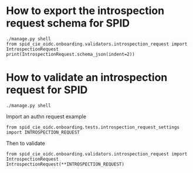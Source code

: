# How to export the introspection request schema for SPID

````
./manage.py shell
from spid_cie_oidc.onboarding.validators.introspection_request import IntrospectionRequest
print(IntrospectionRequest.schema_json(indent=2))
````

# How to validate an introspection request for SPID

````
./manage.py shell
````
Import an authn request example
````
from spid_cie_oidc.onboarding.tests.introspection_request_settings import INTROSPECTION_REQUEST
````
Then to validate
````
from spid_cie_oidc.onboarding.validators.introspection_request import IntrospectionRequest
IntrospectionRequest(**INTROSPECTION_REQUEST)
````